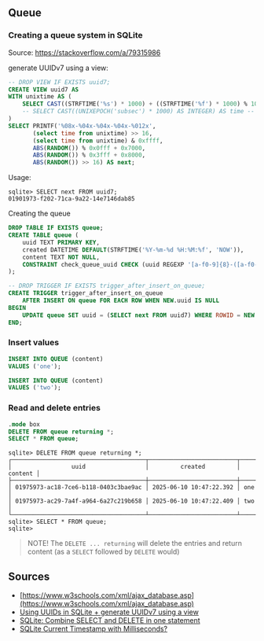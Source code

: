 ## Queue

### Creating a queue system in SQLite
Source: https://stackoverflow.com/a/79315986

generate UUIDv7 using a view:
```sql
-- DROP VIEW IF EXISTS uuid7;
CREATE VIEW uuid7 AS
WITH unixtime AS (
    SELECT CAST((STRFTIME('%s') * 1000) + ((STRFTIME('%f') * 1000) % 1000) AS INTEGER) AS time
    -- SELECT CAST((UNIXEPOCH('subsec') * 1000) AS INTEGER) AS time -- for SQLite v3.38.0 (2022)
)
SELECT PRINTF('%08x-%04x-%04x-%04x-%012x', 
       (select time from unixtime) >> 16,
       (select time from unixtime) & 0xffff,
       ABS(RANDOM()) % 0x0fff + 0x7000,
       ABS(RANDOM()) % 0x3fff + 0x8000,
       ABS(RANDOM()) >> 16) AS next;
```
Usage:
```console
sqlite> SELECT next FROM uuid7;
01901973-f202-71ca-9a22-14e7146dab85
```

Creating the queue

```sql
DROP TABLE IF EXISTS queue;
CREATE TABLE queue (
    uuid TEXT PRIMARY KEY,
    created DATETIME DEFAULT(STRFTIME('%Y-%m-%d %H:%M:%f', 'NOW')),
    content TEXT NOT NULL,
    CONSTRAINT check_queue_uuid CHECK (uuid REGEXP '[a-f0-9]{8}-([a-f0-9]{4}-){3}[a-f0-9]{12}')
);

-- DROP TRIGGER IF EXISTS trigger_after_insert_on_queue;
CREATE TRIGGER trigger_after_insert_on_queue
    AFTER INSERT ON queue FOR EACH ROW WHEN NEW.uuid IS NULL
BEGIN
    UPDATE queue SET uuid = (SELECT next FROM uuid7) WHERE ROWID = NEW.ROWID;
END;

```

### Insert values

```sql
INSERT INTO QUEUE (content)
VALUES ('one');

INSERT INTO QUEUE (content)
VALUES ('two');
```

### Read and delete entries

```sql
.mode box
DELETE FROM queue returning *;
SELECT * FROM queue;
```

```console
sqlite> DELETE FROM queue returning *;
┌──────────────────────────────────────┬─────────────────────────┬─────────┐
│                 uuid                 │         created         │ content │
├──────────────────────────────────────┼─────────────────────────┼─────────┤
│ 01975973-ac18-7ce6-b118-0403c3bae9ac │ 2025-06-10 10:47:22.392 │ one     │
│ 01975973-ac29-7a4f-a964-6a27c219b658 │ 2025-06-10 10:47:22.409 │ two     │
└──────────────────────────────────────┴─────────────────────────┴─────────┘
sqlite> SELECT * FROM queue;
sqlite>
```

> NOTE!
> The `DELETE ... returning` will delete the entries and return content (as a `SELECT` followed by `DELETE` would)

## Sources

- [https://www.w3schools.com/xml/ajax_database.asp](https://www.w3schools.com/xml/ajax_database.asp)
- [Using UUIDs in SQLite + generate UUIDv7 using a view](https://stackoverflow.com/a/79315986)
- [SQLite: Combine SELECT and DELETE in one statement](https://stackoverflow.com/a/70592506)
- [SQLite Current Timestamp with Milliseconds?](https://stackoverflow.com/a/17575175)
